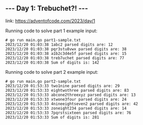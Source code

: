 ## --- Day 1: Trebuchet?! ---

link: https://adventofcode.com/2023/day/1

Running code to solve part 1 example input:
```
# go run main.go part1-sample.txt
2023/12/20 01:03:38 1abc2 parsed digits are: 12
2023/12/20 01:03:38 pqr3stu8vwx parsed digits are: 38
2023/12/20 01:03:38 a1b2c3d4e5f parsed digits are: 15
2023/12/20 01:03:38 treb7uchet parsed digits are: 77
2023/12/20 01:03:38 Sum of digits is: 142
```

Running code to solve part 2 example input:
```
# go run main.go part2-sample.txt
2023/12/20 01:53:33 two1nine parsed digits are: 29
2023/12/20 01:53:33 eightwothree parsed digits are: 83
2023/12/20 01:53:33 abcone2threexyz parsed digits are: 13
2023/12/20 01:53:33 xtwone3four parsed digits are: 24
2023/12/20 01:53:33 4nineeightseven2 parsed digits are: 42
2023/12/20 01:53:33 zoneight234 parsed digits are: 14
2023/12/20 01:53:33 7pqrstsixteen parsed digits are: 76
2023/12/20 01:53:33 Sum of digits is: 281
```